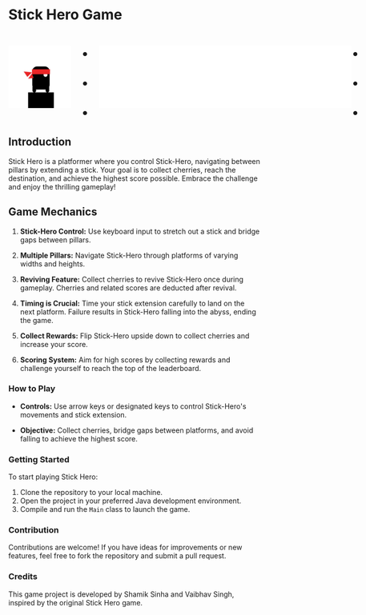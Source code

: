 # Stick Hero Game
<div style="display: flex; align-items: center;">
  <img src="https://github.com/theshamiksinha/StickHero-Game-JavaFX/raw/main/src/main/resources/Images/StickHeroCharacter.png" alt="StickHero Logo" height="125" style="margin-right: 20px;">
  <span style="font-size: 48px; font-weight: bold;">.   .   .</span>
  <img src="https://github.com/theshamiksinha/StickHero-Game-JavaFX/raw/main/src/main/resources/Images/TitlePNG.png" alt="Title Logo" height="125" style="margin-left: 20px;">
  <span style="font-size: 48px; font-weight: bold;">.   .   .</span>
</div>



## Introduction

Stick Hero is a platformer where you control Stick-Hero, navigating between pillars by extending a stick. Your goal is to collect cherries, reach the destination, and achieve the highest score possible. Embrace the challenge and enjoy the thrilling gameplay!

## Game Mechanics

1. **Stick-Hero Control:** Use keyboard input to stretch out a stick and bridge gaps between pillars.

2. **Multiple Pillars:** Navigate Stick-Hero through platforms of varying widths and heights.

3. **Reviving Feature:** Collect cherries to revive Stick-Hero once during gameplay. Cherries and related scores are deducted after revival.

4. **Timing is Crucial:** Time your stick extension carefully to land on the next platform. Failure results in Stick-Hero falling into the abyss, ending the game.

5. **Collect Rewards:** Flip Stick-Hero upside down to collect cherries and increase your score.

6. **Scoring System:** Aim for high scores by collecting rewards and challenge yourself to reach the top of the leaderboard.

### How to Play

- **Controls:** Use arrow keys or designated keys to control Stick-Hero's movements and stick extension.
   
- **Objective:** Collect cherries, bridge gaps between platforms, and avoid falling to achieve the highest score.

### Getting Started

To start playing Stick Hero:

1. Clone the repository to your local machine.
2. Open the project in your preferred Java development environment.
3. Compile and run the `Main` class to launch the game.

### Contribution

Contributions are welcome! If you have ideas for improvements or new features, feel free to fork the repository and submit a pull request.

### Credits

This game project is developed by Shamik Sinha and Vaibhav Singh, inspired by the original Stick Hero game.
